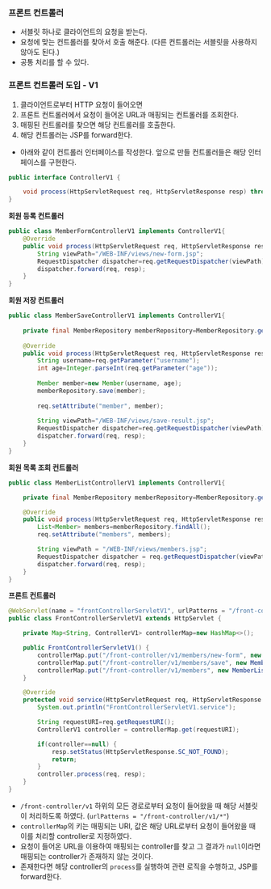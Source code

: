 ### 프론트 컨트롤러
- 서블릿 하나로 클라이언트의 요청을 받는다.
- 요청에 맞는 컨트롤러를 찾아서 호출 해준다. (다른 컨트롤러는 서블릿을 사용하지 않아도 된다.)
- 공통 처리를 할 수 있다.


### 프론트 컨트롤러 도입 - V1
1. 클라이언트로부터 HTTP 요청이 들어오면
2. 프론트 컨트롤러에서 요청이 들어온 URL과 매핑되는 컨트롤러를 조회한다.
3. 매핑된 컨트롤러를 찾으면 해당 컨트롤러를 호출한다.
4. 해당 컨트롤러는 JSP를 forward한다.


- 아래와 같이 컨트롤러 인터페이스를 작성한다. 앞으로 만들 컨트롤러들은 해당 인터페이스를 구현한다.
```java
public interface ControllerV1 {

    void process(HttpServletRequest req, HttpServletResponse resp) throws ServletException, IOException;
}
```

**회원 등록 컨트롤러**
```java
public class MemberFormControllerV1 implements ControllerV1{
    @Override
    public void process(HttpServletRequest req, HttpServletResponse resp) throws ServletException, IOException {
        String viewPath="/WEB-INF/views/new-form.jsp";
        RequestDispatcher dispatcher=req.getRequestDispatcher(viewPath);
        dispatcher.forward(req, resp);
    }
}
```

**회원 저장 컨트롤러**
```java
public class MemberSaveControllerV1 implements ControllerV1{
    
    private final MemberRepository memberRepository=MemberRepository.getInstance();
    
    @Override
    public void process(HttpServletRequest req, HttpServletResponse resp) throws ServletException, IOException {
        String username=req.getParameter("username");
        int age=Integer.parseInt(req.getParameter("age"));
        
        Member member=new Member(username, age);
        memberRepository.save(member);
        
        req.setAttribute("member", member);
        
        String viewPath="/WEB-INF/views/save-result.jsp";
        RequestDispatcher dispatcher=req.getRequestDispatcher(viewPath);
        dispatcher.forward(req, resp);
    }
}
```

**회원 목록 조회 컨트롤러**
```java
public class MemberListControllerV1 implements ControllerV1{

    private final MemberRepository memberRepository=MemberRepository.getInstance();

    @Override
    public void process(HttpServletRequest req, HttpServletResponse resp) throws ServletException, IOException {
        List<Member> members=memberRepository.findAll();
        req.setAttribute("members", members);

        String viewPath = "/WEB-INF/views/members.jsp";
        RequestDispatcher dispatcher = req.getRequestDispatcher(viewPath);
        dispatcher.forward(req, resp);
    }
}
```

**프론트 컨트롤러**
```java
@WebServlet(name = "frontControllerServletV1", urlPatterns = "/front-controller/v1/*")
public class FrontControllerServletV1 extends HttpServlet {

    private Map<String, ControllerV1> controllerMap=new HashMap<>();

    public FrontControllerServletV1() {
        controllerMap.put("/front-controller/v1/members/new-form", new MemberFormControllerV1());
        controllerMap.put("/front-controller/v1/members/save", new MemberSaveControllerV1());
        controllerMap.put("/front-controller/v1/members", new MemberListControllerV1());
    }

    @Override
    protected void service(HttpServletRequest req, HttpServletResponse resp) throws ServletException, IOException {
        System.out.println("FrontControllerServletV1.service");

        String requestURI=req.getRequestURI();
        ControllerV1 controller = controllerMap.get(requestURI);

        if(controller==null) {
            resp.setStatus(HttpServletResponse.SC_NOT_FOUND);
            return;
        }
        controller.process(req, resp);
    }
}
```
- `/front-controller/v1` 하위의 모든 경로로부터 요청이 들어왔을 때 해당 서블릿이 처리하도록 하였다. (`urlPatterns = "/front-controller/v1/*"`)
- `controllerMap`의 키는 매핑되는 URI, 값은 해당 URL로부터 요청이 들어왔을 때 이를 처리할 controller로 지정하였다.
- 요청이 들어온 URL을 이용하여 매핑되는 controller를 찾고 그 결과가 `null`이라면 매핑되는 controller가 존재하지 않는 것이다.
- 존재한다면 해당 controller의 `process`를 실행하여 관련 로직을 수행하고, JSP를 forward한다.